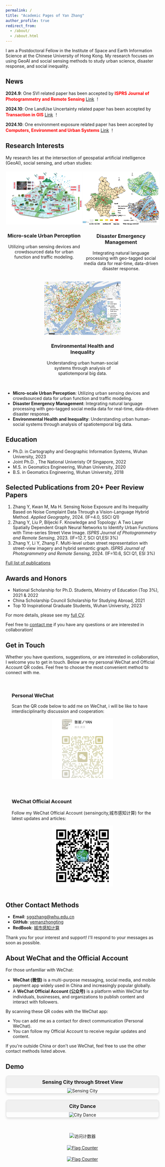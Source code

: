 ```yaml
---
permalink: /
title: "Academic Pages of Yan Zhang"
author_profile: true
redirect_from: 
  - /about/
  - /about.html
---
```


I am a Postdoctoral Fellow in the Institute of Space and Earth Information Science at the Chinese University of Hong Kong. My research focuses on using GeoAI and social sensing methods to study urban science, disaster response, and social inequality.

## News

**2024.9**: One SVI related paper has been accepted by <font color="red">**ISPRS Journal of Photogrammetry and Remote Sensing**</font> [Link](https://www.sciencedirect.com/science/article/pii/S0924271624003708) ！

**2024.10**: One LandUse Uncertainty related paper has been accepted by <font color="red">**Transaction in GIS**</font> [Link](https://onlinelibrary.wiley.com/doi/full/10.1111/tgis.13272) ！

**2024.10**: One environment exposure related paper has been accepted by <font color="red">**Computers, Environment and Urban Systems**</font> [Link](https://www.sciencedirect.com/science/article/abs/pii/S0198971524001339) ！



<!-- My research lies at the intersection of geospatial artificial intelligence (GeoAI), social sensing, and urban studies: --> 

<style>
  .research-container {
    display: flex;
    flex-wrap: wrap;
    justify-content: space-around;
    margin-top: 20px;
  }
  .research-item {
    width: 30%;
    min-width: 250px;
    margin-bottom: 20px;
    text-align: center;
  }
  .research-icon {
    width: 100px;
    height: 100px;
    margin: 0 auto;
    border: 2px solid #333;
    border-radius: 50%;
    display: flex;
    justify-content: center;
    align-items: center;
    font-size: 40px;
  }
  @media (max-width: 768px) {
    .research-item {
      width: 100%;
    }
  }
</style>

<h2>Research Interests</h2>

<p>My research lies at the intersection of geospatial artificial intelligence (GeoAI), social sensing, and urban studies:</p>

<div class="research-container">
  <div class="research-item">
    <!-- <div class="research-icon">🏙️</div> -->
    <img src="/images/RD1.png" >
    <h3>Micro-scale Urban Perception</h3>
    <p>Utilizing urban sensing devices and crowdsourced data for urban function and traffic modeling.</p>
  </div>
  
  <div class="research-item">
    <!-- <div class="research-icon">🚨</div> -->
    <img src="/images/RD2.png" >
    <h3>Disaster Emergency Management</h3>
    <p>Integrating natural language processing with geo-tagged social media data for real-time, data-driven disaster response.</p>
  </div>
  
  <div class="research-item">
    <!-- <div class="research-icon">👥</div> -->
    <img src="/images/RD3.png" >
    <h3>Environmental Health and Inequality</h3>
    <p>Understanding urban human-social systems through analysis of spatiotemporal big data.</p>
  </div>
</div>



- **Micro-scale Urban Perception**: Utilizing urban sensing devices and crowdsourced data for urban function and traffic modeling.
- **Disaster Emergency Management**: Integrating natural language processing with geo-tagged social media data for real-time, data-driven disaster response.
- **Environmental Health and Inequality**: Understanding urban human-social systems through analysis of spatiotemporal big data.

## Education

- Ph.D. in Cartography and Geographic Information Systems, Wuhan University, 2023
- Joint Ph.D. , The National Univeristy Of Singapore, 2022
- M.S. in Geomatics Engineering, Wuhan University, 2020
- B.S. in Geomatics Engineering, Wuhan University, 2018

## Selected Publications from 20+ Peer Review Papers

1. Zhang Y, Kwan M, Ma H. Sensing Noise Exposure and Its Inequality Based on Noise Complaint Data Through a Vision-Language Hybrid Method. *Applied Geography*, 2024. (IF=4.0, SSCI Q1)
2. Zhang Y, Liu P, Biljecki F. Knowledge and Topology: A Two Layer Spatially Dependent Graph Neural Networks to Identify Urban Functions with Time-series Street View Image. *ISPRS Journal of Photogrammetry and Remote Sensing*, 2023. (IF=12.7, SCI Q1,<span class="red-text">ESI 3%</span>)
3. Zhang Y, Li Y, Zhang F. Multi-level urban street representation with street-view imagery and hybrid semantic graph. *ISPRS Journal of Photogrammetry and Remote Sensing*, 2024. (IF=10.6, SCI Q1, <span class="red-text">ESI 3%</span>)

[Full list of publications](/publications/)

## Awards and Honors

- National Scholarship for Ph.D. Students, Ministry of Education (Top 3%), 2021 & 2022
- China Scholarship Council Scholarship for Studying Abroad, 2021
- Top 10 Inspirational Graduate Students, Wuhan University, 2023

For more details, please see my [full CV](/cv/).

Feel free to [contact me](sggzhang@whu.edu.cn) if you have any questions or are interested in collaboration!

## Get in Touch

Whether you have questions, suggestions, or are interested in collaboration, I welcome you to get in touch. Below are my personal WeChat and Official Account QR codes. Feel free to choose the most convenient method to connect with me.

<style>
  .qr-container {
    display: flex;
    justify-content: center;
    align-items: stretch;
    flex-wrap: wrap;
    max-width: 800px;
    margin: 0 auto;
  }
  .qr-item {
    flex: 1;
    min-width: 300px;
    padding: 20px;
    box-sizing: border-box;
  }
  .qr-item img {
    width: 200px;
    height: 200px;
    display: block;
    margin: 0 auto;
  }
  @media (max-width: 650px) {
    .qr-container {
      flex-direction: column;
    }
    .qr-item {
      width: 100%;
    }
  }
</style>

<div class="qr-container">
  <div class="qr-item">
    <h3>Personal WeChat</h3>
    <p>Scan the QR code below to add me on WeChat, i will be like to have interdisciplinarity discussion and cooperation:</p>
    <img src="/images/wechat.jpg" alt="Personal WeChat QR Code">
  </div>
  
  <div class="qr-item">
    <h3>WeChat Official Account</h3>
    <p>Follow my WeChat Official Account (sensingcity,城市感知计算) for the latest updates and articles:</p>
    <img src="/images/plat.jpg" alt="WeChat Official Account QR Code">
  </div>
</div>

## Other Contact Methods

- **Email**: [sggzhang@whu.edu.cn](mailto:sggzhang@whu.edu.cn)
- **GitHub**: [yemanzhongting](https://github.com/yemanzhongting)
- **RedBook**: [城市感知计算](https://www.linkedin.com/in/your-profile)

Thank you for your interest and support! I'll respond to your messages as soon as possible.

## About WeChat and the Official Account

For those unfamiliar with WeChat:

- **WeChat (微信)** is a multi-purpose messaging, social media, and mobile payment app widely used in China and increasingly popular globally.
- A **WeChat Official Account (公众号)** is a platform within WeChat for individuals, businesses, and organizations to publish content and interact with followers.

By scanning these QR codes with the WeChat app:
- You can add me as a contact for direct communication (Personal WeChat).
- You can follow my Official Account to receive regular updates and content.

If you're outside China or don't use WeChat, feel free to use the other contact methods listed above.

## Demo

<style>
  .project-container {
    display: flex;
    flex-wrap: wrap;
    justify-content: space-around;
    gap: 20px;
    margin-bottom: 30px;
  }
  .project {
    flex: 1 1 300px;
    max-width: 500px;
    border: 1px solid #ddd;
    border-radius: 8px;
    overflow: hidden;
    box-shadow: 0 4px 6px rgba(0,0,0,0.1);
    display: flex;
    flex-direction: column;
  }
  .project h3 {
    background-color: #f0f0f0;
    margin: 0;
    padding: 10px;
    text-align: center;
  }
  .project .image-container {
    flex-grow: 1;
    display: flex;
    align-items: center;
    justify-content: center;
    overflow: hidden;
  }
  .project img {
    max-width: 100%;
    max-height: 100%;
    object-fit: contain;
  }
  .stats {
    display: flex;
    justify-content: center;
    align-items: center;
    flex-wrap: wrap;
    gap: 20px;
    margin-top: 30px;
  }
</style>

<div class="project-container">
  <div class="project">
    <h3>Sensing City through Street View</h3>
    <div class="image-container">
      <img src="/images/depth_view.gif" alt="Sensing City">
    </div>
  </div>
  <div class="project">
    <h3>City Dance</h3>
    <div class="image-container">
      <img src="/images/dance.gif" alt="City Dance">
    </div>
  </div>
</div>

<!-- <div class="stats">
  <img src="https://komarev.com/ghpvc/?username=yemanzhongting" alt="Profile views">
  <a href="https://info.flagcounter.com/16fE">
    <img src="https://s01.flagcounter.com/map/16fE/size_l/txt_000000/border_CCCCCC/pageviews_0/viewers_3/flags_0/" alt="Flag Counter" border="0">
  </a>
</div> -->

<style>
  .stats2 {
    display: flex;
    flex-direction: column;
    align-items: center;
    gap: 20px;
    padding: 20px;
  }
  
  .stats2 img {
    max-width: 100%;
    height: auto;
  }
</style>

<div class="stats2">
  <div>
    <img src="https://camo.githubusercontent.com/3bb8ffcdd1145e661bf0d93807d1ed1207bf9e28ec1cb315513ea3b94eabee0c/68747470733a2f2f6b6f6d617265762e636f6d2f67687076632f3f757365726e616d653d79656d616e7a686f6e6774696e67" alt="访问计数器">
  </div>
  
  <div>
    <a href="https://info.flagcounter.com/16fE">
      <img src="https://s01.flagcounter.com/count2/16fE/bg_FFFFFF/txt_000000/border_CCCCCC/columns_2/maxflags_10/viewers_0/labels_0/pageviews_0/flags_0/percent_0/" alt="Flag Counter" border="0">
    </a>
  </div>
  
  <div>
    <a href="https://info.flagcounter.com/16fE">
      <img src="https://s01.flagcounter.com/map/16fE/size_l/txt_000000/border_CCCCCC/pageviews_0/viewers_3/flags_0/" alt="Flag Counter" border="0">
    </a>
  </div>
</div>